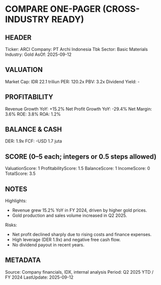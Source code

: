 # COMPARE ONE-PAGER (CROSS-INDUSTRY READY)

## HEADER
Ticker: ARCI
Company: PT Archi Indonesia Tbk
Sector: Basic Materials
Industry: Gold
AsOf: 2025-09-12

## VALUATION
Market Cap: IDR 22.1 triliun
PER: 120.2x
PBV: 3.2x
Dividend Yield: -

## PROFITABILITY
Revenue Growth YoY: +15.2%
Net Profit Growth YoY: -29.4%
Net Margin: 3.6%
ROE: 3.8%
ROA: 1.2%

## BALANCE & CASH
DER: 1.9x
FCF: -USD 1.7 juta

## SCORE (0–5 each; integers or 0.5 steps allowed)
ValuationScore: 1
ProfitabilityScore: 1.5
BalanceScore: 1
IncomeScore: 0
TotalScore: 3.5

## NOTES
Highlights:
- Revenue grew 15.2% YoY in FY 2024, driven by higher gold prices.
- Gold production and sales volume increased in Q2 2025.

Risks:
- Net profit declined sharply due to rising costs and finance expenses.
- High leverage (DER 1.9x) and negative free cash flow.
- No dividend payout in recent years.

## METADATA
Source: Company financials, IDX, internal analysis
Period: Q2 2025 YTD / FY 2024
LastUpdate: 2025-09-12
